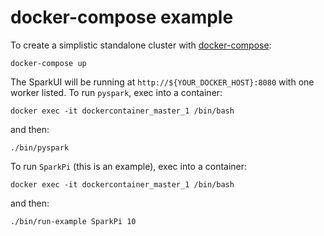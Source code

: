 # docker-compose example

To create a simplistic standalone cluster with [docker-compose](http://docs.docker.com/compose):

    docker-compose up

The SparkUI will be running at `http://${YOUR_DOCKER_HOST}:8080` with one worker listed. To run `pyspark`, exec into a container:

    docker exec -it dockercontainer_master_1 /bin/bash

and then:

    ./bin/pyspark

To run `SparkPi` (this is an example), exec into a container:

    docker exec -it dockercontainer_master_1 /bin/bash
    
and then:

	./bin/run-example SparkPi 10